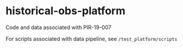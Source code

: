 # historical-obs-platform
Code and data associated with PIR-19-007

For scripts associated with data pipeline, see `/test_platform/scripts`
